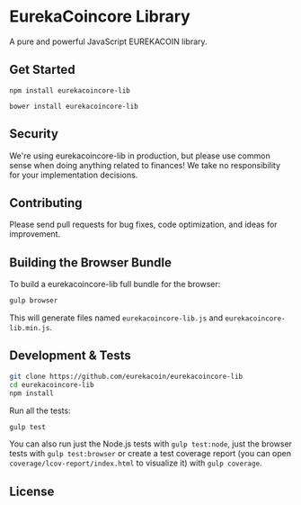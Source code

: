 EurekaCoincore Library
=======

A pure and powerful JavaScript EUREKACOIN library.


## Get Started

```
npm install eurekacoincore-lib
```

```
bower install eurekacoincore-lib
```

## Security

We're using eurekacoincore-lib in production, but please use common sense when doing anything related to finances! We take no responsibility for your implementation decisions.



## Contributing

Please send pull requests for bug fixes, code optimization, and ideas for improvement. 

## Building the Browser Bundle

To build a eurekacoincore-lib full bundle for the browser:

```sh
gulp browser
```

This will generate files named `eurekacoincore-lib.js` and `eurekacoincore-lib.min.js`.

## Development & Tests

```sh
git clone https://github.com/eurekacoin/eurekacoincore-lib
cd eurekacoincore-lib
npm install
```

Run all the tests:

```sh
gulp test
```

You can also run just the Node.js tests with `gulp test:node`, just the browser tests with `gulp test:browser`
or create a test coverage report (you can open `coverage/lcov-report/index.html` to visualize it) with `gulp coverage`.

## License

